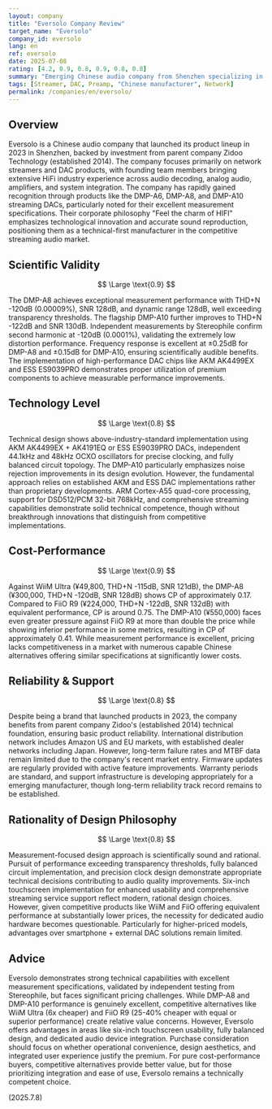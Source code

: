 ```yaml
---
layout: company
title: "Eversolo Company Review"
target_name: "Eversolo"
company_id: eversolo
lang: en
ref: eversolo
date: 2025-07-08
rating: [4.2, 0.9, 0.8, 0.9, 0.8, 0.8]
summary: "Emerging Chinese audio company from Shenzhen specializing in streaming DACs. Shows strong technical capabilities with DMP-A8 and DMP-A10 featuring excellent measurement specs using AKM and ESS DACs, but faces pricing pressure from competitive alternatives."
tags: [Streamer, DAC, Preamp, "Chinese manufacturer", Network]
permalink: /companies/en/eversolo/
---
```


## Overview

Eversolo is a Chinese audio company that launched its product lineup in 2023 in Shenzhen, backed by investment from parent company Zidoo Technology (established 2014). The company focuses primarily on network streamers and DAC products, with founding team members bringing extensive HiFi industry experience across audio decoding, analog audio, amplifiers, and system integration. The company has rapidly gained recognition through products like the DMP-A6, DMP-A8, and DMP-A10 streaming DACs, particularly noted for their excellent measurement specifications. Their corporate philosophy "Feel the charm of HIFI" emphasizes technological innovation and accurate sound reproduction, positioning them as a technical-first manufacturer in the competitive streaming audio market.

## Scientific Validity

$$ \Large \text{0.9} $$

The DMP-A8 achieves exceptional measurement performance with THD+N -120dB (0.00009%), SNR 128dB, and dynamic range 128dB, well exceeding transparency thresholds. The flagship DMP-A10 further improves to THD+N -122dB and SNR 130dB. Independent measurements by Stereophile confirm second harmonic at -120dB (0.0001%), validating the extremely low distortion performance. Frequency response is excellent at ±0.25dB for DMP-A8 and ±0.15dB for DMP-A10, ensuring scientifically audible benefits. The implementation of high-performance DAC chips like AKM AK4499EX and ESS ES9039PRO demonstrates proper utilization of premium components to achieve measurable performance improvements.

## Technology Level

$$ \Large \text{0.8} $$

Technical design shows above-industry-standard implementation using AKM AK4499EX + AK4191EQ or ESS ES9039PRO DACs, independent 44.1kHz and 48kHz OCXO oscillators for precise clocking, and fully balanced circuit topology. The DMP-A10 particularly emphasizes noise rejection improvements in its design evolution. However, the fundamental approach relies on established AKM and ESS DAC implementations rather than proprietary developments. ARM Cortex-A55 quad-core processing, support for DSD512/PCM 32-bit 768kHz, and comprehensive streaming capabilities demonstrate solid technical competence, though without breakthrough innovations that distinguish from competitive implementations.

## Cost-Performance

$$ \Large \text{0.9} $$

Against WiiM Ultra (¥49,800, THD+N -115dB, SNR 121dB), the DMP-A8 (¥300,000, THD+N -120dB, SNR 128dB) shows CP of approximately 0.17. Compared to FiiO R9 (¥224,000, THD+N -122dB, SNR 132dB) with equivalent performance, CP is around 0.75. The DMP-A10 (¥550,000) faces even greater pressure against FiiO R9 at more than double the price while showing inferior performance in some metrics, resulting in CP of approximately 0.41. While measurement performance is excellent, pricing lacks competitiveness in a market with numerous capable Chinese alternatives offering similar specifications at significantly lower costs.

## Reliability & Support

$$ \Large \text{0.8} $$

Despite being a brand that launched products in 2023, the company benefits from parent company Zidoo's (established 2014) technical foundation, ensuring basic product reliability. International distribution network includes Amazon US and EU markets, with established dealer networks including Japan. However, long-term failure rates and MTBF data remain limited due to the company's recent market entry. Firmware updates are regularly provided with active feature improvements. Warranty periods are standard, and support infrastructure is developing appropriately for a emerging manufacturer, though long-term reliability track record remains to be established.

## Rationality of Design Philosophy

$$ \Large \text{0.8} $$

Measurement-focused design approach is scientifically sound and rational. Pursuit of performance exceeding transparency thresholds, fully balanced circuit implementation, and precision clock design demonstrate appropriate technical decisions contributing to audio quality improvements. Six-inch touchscreen implementation for enhanced usability and comprehensive streaming service support reflect modern, rational design choices. However, given competitive products like WiiM and FiiO offering equivalent performance at substantially lower prices, the necessity for dedicated audio hardware becomes questionable. Particularly for higher-priced models, advantages over smartphone + external DAC solutions remain limited.

## Advice

Eversolo demonstrates strong technical capabilities with excellent measurement specifications, validated by independent testing from Stereophile, but faces significant pricing challenges. While DMP-A8 and DMP-A10 performance is genuinely excellent, competitive alternatives like WiiM Ultra (6x cheaper) and FiiO R9 (25-40% cheaper with equal or superior performance) create relative value concerns. However, Eversolo offers advantages in areas like six-inch touchscreen usability, fully balanced design, and dedicated audio device integration. Purchase consideration should focus on whether operational convenience, design aesthetics, and integrated user experience justify the premium. For pure cost-performance buyers, competitive alternatives provide better value, but for those prioritizing integration and ease of use, Eversolo remains a technically competent choice.

(2025.7.8)